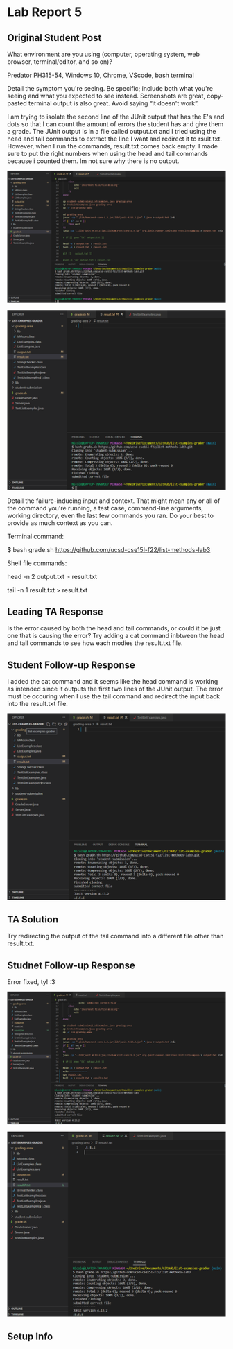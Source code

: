 # **Lab Report 5**
## Original Student Post
What environment are you using (computer, operating system, web browser, terminal/editor, and so on)?

  Predator PH315-54, Windows 10, Chrome, VScode, bash terminal

Detail the symptom you're seeing. Be specific; include both what you're seeing and what you expected to see instead.
Screenshots are great, copy-pasted terminal output is also great. Avoid saying “it doesn't work”.

  I am trying to isolate the second line of the JUnit output that has the E's and dots so that I can count the amount of
  errors the student has and give them a grade. The JUnit output is in a file called output.txt and I tried using the head 
  and tail commands to extract the line I want and redirect it to rsult.txt. However, when I run the commands, result.txt 
  comes back empty. I made sure to put the right numbers when using the head and tail commands because i counted them. Im 
  not sure why there is no output.
  
  ![Image](lr5_1.png)
  
  ![Image](lr5_2.png)

Detail the failure-inducing input and context. That might mean any or all of the command you're running, a test case, command-line 
arguments, working directory, even the last few commands you ran. Do your best to provide as much context as you can.

  Terminal command: 
  
  $ bash grade.sh https://github.com/ucsd-cse15l-f22/list-methods-lab3
  
  Shell file commands:

  head -n 2 output.txt > result.txt
  
  tail -n 1 result.txt > result.txt
  
 ## Leading TA Response
 Is the error caused by both the head and tail commands, or could it be just one that is causing the error? Try adding a cat command inbtween
 the head and tail commands to see how each modies the result.txt file.
 
 ## Student Follow-up Response
 I added the cat command and it seems like the head command is working as intended since it outputs the first two lines of the JUnit output. The
 error must be occuring when I use the tail command and redirect the input back into the result.txt file.
 
 ![Image](lr5_3.png)
 
 ## TA Solution
 Try redirecting the output of the tail command into a different file other than result.txt.
 
 ## Studnet Follow-up Response
 Error fixed, ty! :3 
 
 ![Image](lr5_4.png)
 
 ![Image](lr5_5.png)
 
 ## Setup Info
 
 
